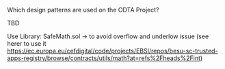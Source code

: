 Which design patterns are used on the ODTA Project?

TBD

Use Library: SafeMath.sol -> to avoid overflow and underlow issue (see herer to use it https://ec.europa.eu/cefdigital/code/projects/EBSI/repos/besu-sc-trusted-apps-registry/browse/contracts/utils/math?at=refs%2Fheads%2Fint)